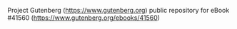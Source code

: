 Project Gutenberg (https://www.gutenberg.org) public repository for eBook #41560 (https://www.gutenberg.org/ebooks/41560)
